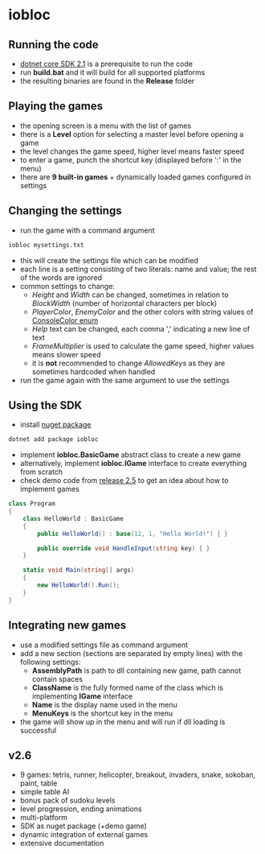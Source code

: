 # iobloc
## Running the code
* [dotnet core SDK 2.1](https://www.microsoft.com/net/download/dotnet-core/2.1) is a prerequisite to run the code
* run **build.bat** and it will build for all supported platforms
* the resulting binaries are found in the **Release** folder
## Playing the games
* the opening screen is a menu with the list of games
* there is a **Level** option for selecting a master level before opening a game
* the level changes the game speed, higher level means faster speed
* to enter a game, punch the shortcut key (displayed before ':' in the menu)
* there are **9 built-in games** + dynamically loaded games configured in settings
## Changing the settings
* run the game with a command argument
```sh
iobloc mysettings.txt
```
* this will create the settings file which can be modified
* each line is a setting consisting of two literals: name and value; the rest of the words are ignored
* common settings to change:
  * *Height* and *Width* can be changed, sometimes in relation to *BlockWidth* (number of horizontal characters per block)
  * *PlayerColor*, *EnemyColor* and the other colors with string values of [ConsoleColor enum](https://docs.microsoft.com/en-us/dotnet/api/system.consolecolor?view=netcore-2.1)
  * *Help* text can be changed, each comma ',' indicating a new line of text
  * *FrameMultiplier* is used to calculate the game speed, higher values means slower speed
  * it is **not** recommended to change *AllowedKeys* as they are sometimes hardcoded when handled
* run the game again with the same argument to use the settings
## Using the SDK
* install [nuget package](https://www.nuget.org/packages/iobloc/)
```sh
dotnet add package iobloc
```
* implement **iobloc.BasicGame** abstract class to create a new game
* alternatively, implement **iobloc.IGame** interface to create everything from scratch
* check demo code from [release 2.5](https://github.com/cpvoinea/iobloc/releases/tag/v2.5) to get an idea about how to implement games
```cs
class Program
{
    class HelloWorld : BasicGame
    {
        public HelloWorld() : base(12, 1, "Hello World!") { }

        public override void HandleInput(string key) { }
    }

    static void Main(string[] args)
    {
        new HelloWorld().Run();
    }
}
```
## Integrating new games
* use a modified settings file as command argument
* add a new section (sections are separated by empty lines) with the following settings:
  * **AssemblyPath** is path to dll containing new game, path cannot contain spaces
  * **ClassName** is the fully formed name of the class which is implementing **IGame** interface
  * **Name** is the display name used in the menu
  * **MenuKeys** is the shortcut key in the menu
* the game will show up in the menu and will run if dll loading is successful
## v2.6
* 9 games: tetris, runner, helicopter, breakout, invaders, snake, sokoban, paint, table
* simple table AI
* bonus pack of sudoku levels
* level progression, ending animations
* multi-platform
* SDK as nuget package (+demo game)
* dynamic integration of external games
* extensive documentation
